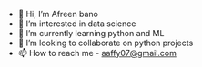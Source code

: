 - 👋 Hi, I’m Afreen bano
- 👀 I’m interested in data science
- 🌱 I’m currently learning python and ML
- 💞️ I’m looking to collaborate on python projects
- 📫 How to reach me - aaffy07@gmail.com


